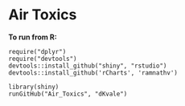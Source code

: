 Air Toxics
==========


**To run from R:**

    require("dplyr")  
    require("devtools")  
    devtools::install_github("shiny", "rstudio")  
    devtools::install_github('rCharts', 'ramnathv')  

    library(shiny)  
    runGitHub("Air_Toxics", "dKvale")

